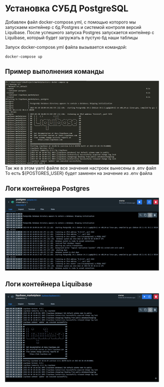 # Установка СУБД PostgreSQL
Добавлен файл docker-compose.yml, с помощью которого мы запускаем контейнер с бд Postgres и системой контроля версий Liquibase.
После успешного запуска Postgres запускается контейнер с Liquibase, который будет загружать в пустую бд наши таблицы

Запуск docker-compose.yml файла вызывается командой:
```
docker-compose up
```
## Пример выполнения команды
![](../../src/main/resources/images/docker_compose/docker_compose_up.png)
Так же в этом yaml файле все значения настроек вынесены в .env файл
То есть ${POSTGRES_USER} будет заменен на значение из .env файла

## Логи контейнера Postgres
![](../../src/main/resources/images/docker_compose/postgres_container_log.png)

## Логи контейнера Liquibase
![](../../src/main/resources/images/docker_compose/liquibase_container_log.png)